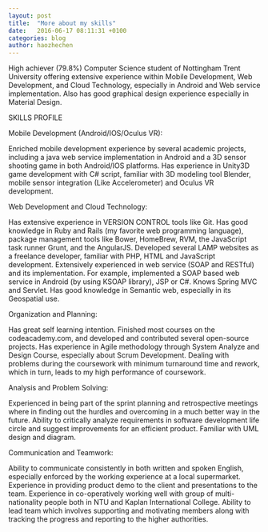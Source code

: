 ```yaml
---
layout: post
title:  "More about my skills"
date:   2016-06-17 08:11:31 +0100
categories: blog
author: haozhechen
---
```


High achiever (79.8%) Computer Science student of Nottingham Trent University offering extensive experience within Mobile Development, Web Development, and Cloud Technology, especially in Android and Web service implementation. Also has good graphical design experience especially in Material Design.

SKILLS PROFILE

Mobile Development (Android/IOS/Oculus VR):

Enriched mobile development experience by several academic projects, including a java web service implementation in Android and a 3D sensor shooting game in both Android/IOS platforms.
Has experience in Unity3D game development with C# script, familiar with 3D modeling tool Blender, mobile sensor integration (Like Accelerometer) and Oculus VR development.

Web Development and Cloud Technology:

Has extensive experience in VERSION CONTROL tools like Git.
Has good knowledge in Ruby and Rails (my favorite web programming language), package management tools like Bower, HomeBrew, RVM, the JavaScript task runner Grunt, and the AngularJS.
Developed several LAMP websites as a freelance developer, familiar with PHP, HTML and JavaScript development.
Extensively experienced in web service (SOAP and RESTful) and its implementation. For example, implemented a SOAP based web service in Android (by using KSOAP library), JSP or C#. Knows Spring MVC and Servlet.
Has good knowledge in Semantic web, especially in its Geospatial use.

Organization and Planning:

Has great self learning intention. Finished most courses on the codeacademy.com, and developed and contributed several open-source projects.
Has experience in Agile methodology through System Analyze and Design Course, especially about Scrum Development.
Dealing with problems during the coursework with minimum turnaround time and rework, which in turn, leads to my high performance of coursework.


Analysis and Problem Solving:

Experienced in being part of the sprint planning and retrospective meetings where in finding out the hurdles and overcoming in a much better way in the future.
Ability to critically analyze requirements in software development life circle and suggest improvements for an efficient product.
Familiar with UML design and diagram.

Communication and Teamwork:

Ability to communicate consistently in both written and spoken English, especially enforced by the working experience at a local supermarket.
Experience in providing product demo to the client and presentations to the team.
Experience in co-operatively working well with group of multi-nationality people both in NTU and Kaplan International College.
Ability to lead team which involves supporting and motivating members along with tracking the progress and reporting to the higher authorities.
